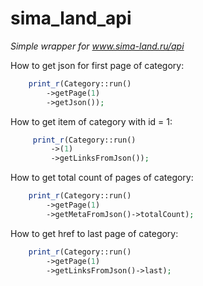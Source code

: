 # sima_land_api

*Simple wrapper for www.sima-land.ru/api*

How to get json for first page of category:
```php
    print_r(Category::run()
        ->getPage(1)
        ->getJson());
```
How to get item of category with id = 1:
```php
     print_r(Category::run()
         ->(1)
         ->getLinksFromJson());
```
How to get total count of pages of category:
```php
    print_r(Category::run()
        ->getPage(1)
        ->getMetaFromJson()->totalCount);
```
How to get href to last page of category:
```php
    print_r(Category::run()
        ->getPage(1)
        ->getLinksFromJson()->last);
```
